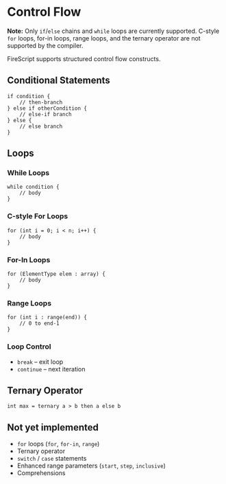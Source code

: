 # Control Flow

**Note:** Only `if`/`else` chains and `while` loops are currently supported. C-style `for` loops, for-in loops, range loops, and the ternary operator are not supported by the compiler.

FireScript supports structured control flow constructs.

## Conditional Statements

```firescript
if condition {
    // then-branch
} else if otherCondition {
    // else-if branch
} else {
    // else branch
}
```

## Loops

### While Loops

```firescript
while condition {
    // body
}
```

### C-style For Loops

```firescript
for (int i = 0; i < n; i++) {
    // body
}
```

### For-In Loops

```firescript
for (ElementType elem : array) {
    // body
}
```

### Range Loops

```firescript
for (int i : range(end)) {
    // 0 to end-1
}
```

### Loop Control

- `break` – exit loop
- `continue` – next iteration

## Ternary Operator

```firescript
int max = ternary a > b then a else b
```

## Not yet implemented

- `for` loops (`for`, `for-in`, `range`)
- Ternary operator
- `switch` / `case` statements
- Enhanced range parameters (`start`, `step`, `inclusive`)
- Comprehensions
